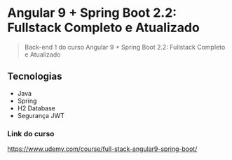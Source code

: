 # Angular 9 + Spring Boot 2.2: Fullstack Completo e Atualizado

> Back-end 1 do curso Angular 9 + Spring Boot 2.2: Fullstack Completo e Atualizado

## Tecnologias

- Java
- Spring
- H2 Database
- Segurança JWT

### Link do curso

https://www.udemy.com/course/full-stack-angular9-spring-boot/

